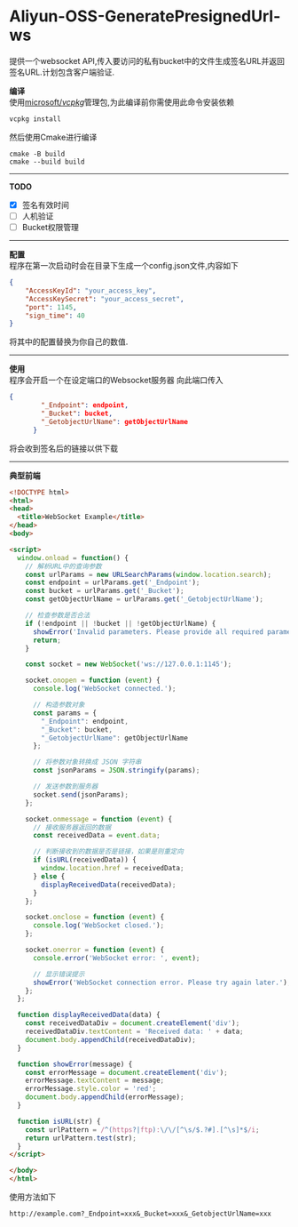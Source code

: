 # Aliyun-OSS-GeneratePresignedUrl-ws

提供一个websocket API,传入要访问的私有bucket中的文件生成签名URL并返回签名URL.计划包含客户端验证.

**编译**  
使用[microsoft/_vcpkg_](https://github.com/microsoft/vcpkg)管理包,为此编译前你需使用此命令安装依赖
```BASH
vcpkg install
```
然后使用Cmake进行编译
```SHELL
cmake -B build
cmake --build build
```
***
**TODO**  
- [x] 签名有效时间  
- [ ] 人机验证  
- [ ] Bucket权限管理  
***
**配置**  
程序在第一次启动时会在目录下生成一个config.json文件,内容如下
```json
{
    "AccessKeyId": "your_access_key",
    "AccessKeySecret": "your_access_secret",
    "port": 1145,
    "sign_time": 40
}
```
将其中的配置替换为你自己的数值.
***
**使用**  
程序会开启一个在设定端口的Websocket服务器
向此端口传入
```JSON
{
        "_Endpoint": endpoint,
        "_Bucket": bucket,
        "_GetobjectUrlName": getObjectUrlName
      }
```
将会收到签名后的链接以供下载
***
**典型前端**  
```HTML
<!DOCTYPE html>
<html>
<head>
  <title>WebSocket Example</title>
</head>
<body>

<script>
  window.onload = function() {
    // 解析URL中的查询参数
    const urlParams = new URLSearchParams(window.location.search);
    const endpoint = urlParams.get('_Endpoint');
    const bucket = urlParams.get('_Bucket');
    const getObjectUrlName = urlParams.get('_GetobjectUrlName');

    // 检查参数是否合法
    if (!endpoint || !bucket || !getObjectUrlName) {
      showError('Invalid parameters. Please provide all required parameters.');
      return;
    }

    const socket = new WebSocket('ws://127.0.0.1:1145');

    socket.onopen = function (event) {
      console.log('WebSocket connected.');

      // 构造参数对象
      const params = {
        "_Endpoint": endpoint,
        "_Bucket": bucket,
        "_GetobjectUrlName": getObjectUrlName
      };

      // 将参数对象转换成 JSON 字符串
      const jsonParams = JSON.stringify(params);

      // 发送参数到服务器
      socket.send(jsonParams);
    };

    socket.onmessage = function (event) {
      // 接收服务器返回的数据
      const receivedData = event.data;

      // 判断接收到的数据是否是链接，如果是则重定向
      if (isURL(receivedData)) {
        window.location.href = receivedData;
      } else {
        displayReceivedData(receivedData);
      }
    };

    socket.onclose = function (event) {
      console.log('WebSocket closed.');
    };

    socket.onerror = function (event) {
      console.error('WebSocket error: ', event);

      // 显示错误提示
      showError('WebSocket connection error. Please try again later.');
    };
  };

  function displayReceivedData(data) {
    const receivedDataDiv = document.createElement('div');
    receivedDataDiv.textContent = 'Received data: ' + data;
    document.body.appendChild(receivedDataDiv);
  }

  function showError(message) {
    const errorMessage = document.createElement('div');
    errorMessage.textContent = message;
    errorMessage.style.color = 'red';
    document.body.appendChild(errorMessage);
  }

  function isURL(str) {
    const urlPattern = /^(https?|ftp):\/\/[^\s/$.?#].[^\s]*$/i;
    return urlPattern.test(str);
  }
</script>

</body>
</html>

```
使用方法如下
```URL
http://example.com?_Endpoint=xxx&_Bucket=xxx&_GetobjectUrlName=xxx
```